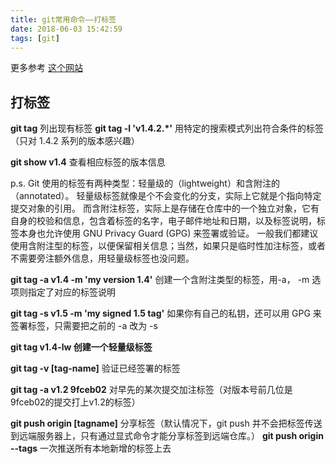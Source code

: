 ```yaml
---
title: git常用命令——打标签
date: 2018-06-03 15:42:59
tags: [git]
---
```


更多参考 [这个网站](https://git-scm.com/book/zh/v1/Git-%E5%9F%BA%E7%A1%80-%E6%89%93%E6%A0%87%E7%AD%BE)

## 打标签
**git tag** 列出现有标签
**git tag -l 'v1.4.2.\*'** 用特定的搜索模式列出符合条件的标签（只对 1.4.2 系列的版本感兴趣）

**git show v1.4** 查看相应标签的版本信息

p.s. Git 使用的标签有两种类型：轻量级的（lightweight）和含附注的（annotated）。
轻量级标签就像是个不会变化的分支，实际上它就是个指向特定提交对象的引用。
而含附注标签，实际上是存储在仓库中的一个独立对象，它有自身的校验和信息，包含着标签的名字，电子邮件地址和日期，以及标签说明，标签本身也允许使用 GNU Privacy Guard (GPG) 来签署或验证。
一般我们都建议使用含附注型的标签，以便保留相关信息；当然，如果只是临时性加注标签，或者不需要旁注额外信息，用轻量级标签也没问题。

**git tag -a v1.4 -m 'my version 1.4'** 创建一个含附注类型的标签，用-a， -m 选项则指定了对应的标签说明

**git tag -s v1.5 -m 'my signed 1.5 tag'**  如果你有自己的私钥，还可以用 GPG 来签署标签，只需要把之前的 -a 改为 -s

**git tag v1.4-lw 创建一个轻量级标签**

**git tag -v \[tag-name\]** 验证已经签署的标签

**git tag -a v1.2 9fceb02** 对早先的某次提交加注标签（对版本号前几位是9fceb02的提交打上v1.2的标签）

**git push origin \[tagname\]** 分享标签（默认情况下，git push 并不会把标签传送到远端服务器上，只有通过显式命令才能分享标签到远端仓库。）
**git push origin --tags** 一次推送所有本地新增的标签上去
